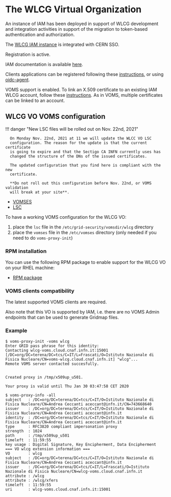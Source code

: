 # The WLCG Virtual Organization

An instance of IAM has been deployed in support of WLCG development and
integration activities in support of the migration to token-based
authentication and authorization.

The [WLCG IAM instance][wlcg-iam] is integrated with CERN SSO.

Registration is active. 

IAM documentation is available [here][iam-docs].

Clients applications can be registered following these
[instructions][client-registration], or using [oidc-agent][oidc-agent].

VOMS support is enabled. To link an X.509 certificate to an existing IAM WLCG
account, follow these [instructions][x509-linking]. As in VOMS, multiple
certificates can be linked to an account.

## WLCG VO VOMS configuration

!!! danger "New LSC files will be rolled out on Nov. 22nd, 2021"

      On Monday Nov. 22nd, 2021 at 11 we will update the WLCC VO LSC
      configuration. The reason for the update is that the current certificate
      is going to expire and that the Sectigo CA INFN currently uses has
      changed the structure of the DNs of the issued certificates. 

      The updated configuration that you find here is compliant with the new
      certificate. 

      **Do not roll out this configuration before Nov. 22nd, or VOMS validation
      will break at your site**.


- [VOMSES](./voms-config/wlcg-voms.cloud.cnaf.infn.it.vomses)
- [LSC](./voms-config/wlcg-voms.cloud.cnaf.infn.it.lsc)

To have a working VOMS configuration for the WLCG VO:

1. place the `lsc` file in the `/etc/grid-security/vomsdir/wlcg` directory 
2. place the `vomses` file in the `/etc/vomses` directory (only needed if you
   need to do `voms-proxy-init`)

### RPM installation

You can use the following RPM package to enable support for the WLCG VO on your
RHEL machine:

- [RPM
  package](https://repo.cloud.cnaf.infn.it/repository/infn-vos/centos7/infn-vo-wlcg-1.1.0-1.el7.noarch.rpm)

### VOMS clients compatibility

The latest supported VOMS clients are required.

Also note that this VO is supported by IAM, i.e. there are no VOMS Admin
endpoints that can be used to generate Gridmap files.

### Example

```console
$ voms-proxy-init -voms wlcg
Enter GRID pass phrase for this identity:
Contacting wlcg-voms.cloud.cnaf.infn.it:15001 [/DC=org/DC=terena/DC=tcs/C=IT/L=Frascati/O=Istituto Nazionale di Fisica Nucleare/CN=voms-wlcg.cloud.cnaf.infn.it] "wlcg"...
Remote VOMS server contacted succesfully.


Created proxy in /tmp/x509up_u501.

Your proxy is valid until Thu Jan 30 03:47:58 CET 2020

$ voms-proxy-info -all
subject   : /DC=org/DC=terena/DC=tcs/C=IT/O=Istituto Nazionale di Fisica Nucleare/CN=Andrea Ceccanti aceccant@infn.it/CN=743668640
issuer    : /DC=org/DC=terena/DC=tcs/C=IT/O=Istituto Nazionale di Fisica Nucleare/CN=Andrea Ceccanti aceccant@infn.it
identity  : /DC=org/DC=terena/DC=tcs/C=IT/O=Istituto Nazionale di Fisica Nucleare/CN=Andrea Ceccanti aceccant@infn.it
type      : RFC3820 compliant impersonation proxy
strength  : 1024
path      : /tmp/x509up_u501
timeleft  : 11:59:55
key usage : Digital Signature, Key Encipherment, Data Encipherment
=== VO wlcg extension information ===
VO        : wlcg
subject   : /DC=org/DC=terena/DC=tcs/C=IT/O=Istituto Nazionale di Fisica Nucleare/CN=Andrea Ceccanti aceccant@infn.it
issuer    : /DC=org/DC=terena/DC=tcs/C=IT/L=Frascati/O=Istituto Nazionale di Fisica Nucleare/CN=wlcg-voms.cloud.cnaf.infn.it
attribute : /wlcg
attribute : /wlcg/xfers
timeleft  : 11:59:55
uri       : wlcg-voms.cloud.cnaf.infn.it:15001
```

[wlcg-iam]: https://wlcg.cloud.cnaf.infn.it
[iam-docs]: https://indigo-iam.github.io/
[client-registration]:  https://indigo-iam.github.io/v/current/docs/tasks/user/client-registration/
[x509-linking]: https://indigo-iam.github.io/v/current/docs/tasks/user/x509-linking/ 
[oidc-agent]: https://github.com/indigo-dc/oidc-agent
